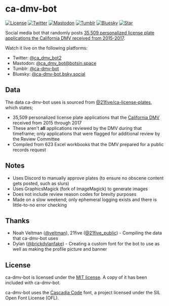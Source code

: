 # ca-dmv-bot

[![License](https://img.shields.io/github/license/rjindael/ca-dmv-bot)](https://github.com/rjindael/ca-dmv-bot/blob/trunk/LICENSE)
[![Twitter](https://img.shields.io/twitter/follow/ca_dmv_bot2?style=social)](https://twitter.com/ca_dmv_bot2)
[![Mastodon](https://img.shields.io/mastodon/follow/109343781423154931?domain=https%3A%2F%2Fbotsin.space&style=social)](https://botsin.space/@ca_dmv_bot)
[![Tumblr](https://img.shields.io/twitter/follow/ca-dmv-bot?logo=tumblr&style=social)](https://www.tumblr.com/ca-dmv-bot)
[![Bluesky](https://img.shields.io/twitter/follow/ca-dmv-bot.bsky.social?logo=bluesky&style=social)](https://bsky.app/profile/ca-dmv-bot.bsky.social)
[![Star](https://img.shields.io/github/stars/rjindael/ca-dmv-bot?style=social)](https://github.com/rjindael/ca-dmv-bot/stargazers)

Social media bot that randomly posts [35,509 personalized license plate applications the California DMV received from 2015-2017](https://github.com/21five/ca-license-plates).

Watch it live on the following platforms:

- Twitter: [@ca_dmv_bot2](https://twitter.com/ca_dmv_bot2)
- Mastodon: [@ca_dmv_bot@botsin.space](https://botsin.space/@ca_dmv_bot)
- Tumblr: [@ca-dmv-bot](https://www.tumblr.com/ca-dmv-bot)
- Bluesky: [@ca-dmv-bot.bsky.social](https://bsky.app/profile/ca-dmv-bot.bsky.social)

## Data

The data ca-dmv-bot uses is sourced from [@21five/ca-license-plates](https://github.com/21five/ca-license-plates), which states;

- 35,509 personalized license plate applications that the [California DMV](https://dmv.ca.gov) received from 2015 through 2017
- These aren't **all** applications reviewed by the DMV during that timeframe; only applications that were flagged for additional review by the Review Committee
- Compiled from 623 Excel workbooks that the DMV prepared for a public records request

## Notes

- Uses Discord to manually approve plates (to ensure no obscene content gets posted, such as slurs)
- Uses GraphicsMagick (fork of ImageMagick) to generate images
- Does not include review reason codes for brevity purposes
- Made on a slow weekend; only ephemeral logging exists and there is little-to-no error checking

## Thanks

- Noah Veltman ([@veltman](https://github.com/veltman)), 21five ([@21five_public](https://twitter.com/21five_public)) - Compiling the data that ca-dmv-bot uses
- Dylan ([@brickdylanfake](https://twitter.com/brickdylanfake)) - Creating a custom font for the bot to use as well as making the profile picture and banner

## License

ca-dmv-bot is licensed under the [MIT license](https://github.com/rjindael/ca-dmv-bot/blob/trunk/LICENSE). A copy of it has been included with ca-dmv-bot.

ca-dmv-bot uses the [Cascadia Code](https://github.com/microsoft/cascadia-code) font, a project licensed under the SIL Open Font License (OFL).
